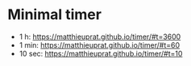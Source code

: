 # Minimal timer

- 1 h: https://matthieuprat.github.io/timer/#t=3600
- 1 min: https://matthieuprat.github.io/timer/#t=60
- 10 sec: https://matthieuprat.github.io/timer/#t=10
